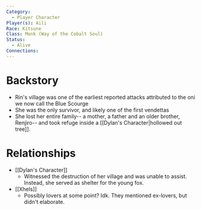 ```yaml
---
Category:
  - Player Character
Player(s): Aili
Race: Kitsune
Class: Monk (Way of the Cobalt Soul)
Status:
  - Alive
Connections:
---
```

# Backstory

- Rin's village was one of the earliest reported attacks attributed to the oni we now call the Blue Scourge
- She was the only survivor, and likely one of the first vendettas
- She lost her entire family-- a mother, a father and an older brother, Renjiro-- and took refuge inside a [[Dylan's Character|hollowed out tree]].

# Relationships

- [[Dylan's Character]]
	- Witnessed the destruction of her village and was unable to assist. Instead, she served as shelter for the young fox.
- [[Xhels]]
	- Possibly lovers at some point? Idk. They mentioned ex-lovers, but didn't elaborate.


